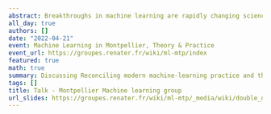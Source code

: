 ```yaml
---
abstract: Breakthroughs in machine learning are rapidly changing science and society, yet our fundamental understanding of this technology has lagged far behind. Indeed, one of the central tenets of the field, the bias-variance trade-off, appears to be at odds with the observed behavior of methods used in the modern machine learning practice. The bias-variance trade-off implies that a model should balance under-fitting and over-fitting. rich enough to express underlying structure in data, simple enough to avoid fitting spurious patterns. However, in the modern practice, very rich models such as neural networks are trained to exactly fit (i.e., interpolate) the data. Classically, such models would be considered over-fit, and yet they often obtain high accuracy on test data. This apparent contradiction has raised questions about the mathematical foundations of machine learning and their relevance to practitioners. In this paper, we reconcile the classical understanding and the modern practice within a unified performance curve. This "double descent" curve subsumes the textbook U-shaped bias-variance trade-off curve by showing how increasing model capacity beyond the point of interpolation results in improved performance. We provide evidence for the existence and ubiquity of double descent for a wide spectrum of models and datasets, and we posit a mechanism for its emergence. This connection between the performance and the structure of machine learning models delineates the limits of classical analyses, and has implications for both the theory and practice of machine learning. 
all_day: true
authors: []
date: "2022-04-21"
event: Machine Learning in Montpellier, Theory & Practice
event_url: https://groupes.renater.fr/wiki/ml-mtp/index
featured: true
math: true
summary: Discussing Reconciling modern machine-learning practice and the classical bias–variance trade-off, Belkin et al, 2019.
tags: []
title: Talk - Montpellier Machine learning group
url_slides: https://groupes.renater.fr/wiki/ml-mtp/_media/wiki/double_descent.pdf
---
```



